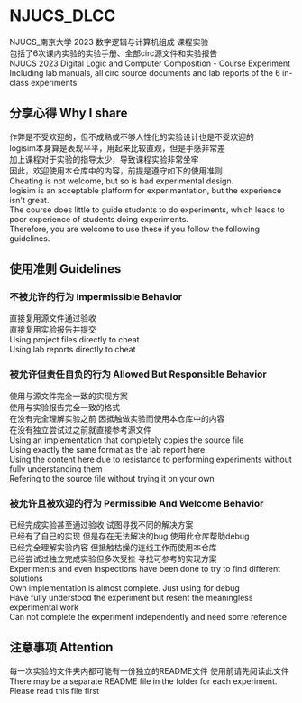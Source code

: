 # NJUCS_DLCC
NJUCS_南京大学 2023 数字逻辑与计算机组成 课程实验<br />
包括了6次课内实验的实验手册、全部circ源文件和实验报告<br />
NJUCS 2023 Digital Logic and Computer Composition - Course Experiment<br />
Including lab manuals, all circ source documents and lab reports of the 6 in-class experiments
## 分享心得 Why I share
作弊是不受欢迎的，但不成熟或不够人性化的实验设计也是不受欢迎的<br />
logisim本身算是表现平平，用起来比较直观，但是手感非常差<br />
加上课程对于实验的指导太少，导致课程实验非常坐牢<br />
因此，欢迎使用本仓库中的内容，前提是遵守如下的使用准则<br />
Cheating is not welcome, but so is bad experimental design.<br />
logisim is an acceptable platform for experimentation, but the experience isn't great.<br />
The course does little to guide students to do experiments, which leads to poor experience of students doing experiments.<br />
Therefore, you are welcome to use these if you follow the following guidelines.
## 使用准则 Guidelines
### 不被允许的行为 Impermissible Behavior
直接复用源文件通过验收<br />
直接复用实验报告并提交<br />
Using project files directly to cheat<br />
Using lab reports directly to cheat
### 被允许但责任自负的行为 Allowed But Responsible Behavior
使用与源文件完全一致的实现方案<br />
使用与实验报告完全一致的格式<br />
在没有完全理解实验之前 因抵触做实验而使用本仓库中的内容<br />
在没有独立尝试过之前就直接参考源文件<br />
Using an implementation that completely copies the source file<br />
Using exactly the same format as the lab report here<br />
Using the content here due to resistance to performing experiments without fully understanding them<br />
Refering to the source file without trying it on your own
### 被允许且被欢迎的行为 Permissible And Welcome Behavior
已经完成实验甚至通过验收 试图寻找不同的解决方案<br />
已经有了自己的实现 但是存在无法解决的bug 使用此仓库帮助debug<br />
已经完全理解实验内容 但抵触枯燥的连线工作而使用本仓库<br />
已经尝试过独立完成实验但多次受挫 寻找可参考的实现方案<br />
Experiments and even inspections have been done to try to find different solutions<br />
Own implementation is almost complete. Just using for debug<br />
Have fully understood the experiment but resent the meaningless experimental work<br />
Can not complete the experiment independently and need some reference
## 注意事项 Attention
每一次实验的文件夹内都可能有一份独立的README文件 使用前请先阅读此文件<br />
There may be a separate README file in the folder for each experiment. Please read this file first
